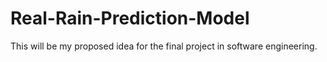 # Real-Rain-Prediction-Model
This will be my proposed idea for the final project in software engineering.
